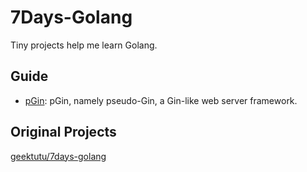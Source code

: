 # 7Days-Golang

Tiny projects help me learn Golang.

## Guide

+ [pGin](./pGin): pGin, namely pseudo-Gin, a Gin-like web server framework.

## Original Projects
[geektutu/7days-golang](https://github.com/geektutu/7days-golang)

